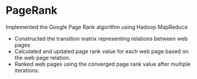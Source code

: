 # PageRank
Implemented the Google Page Rank algorithm  using Hadoop MapReduce
* Constructed the transition matrix representing relations between web pages
* Calculated and updated page rank value for each web page based on the web page relation.
* Ranked web pages using the converged page rank value after multiple iterations. 
